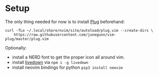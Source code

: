 # Setup

The only thing needed for now is to install [Plug](https://github.com/junegunn/vim-plug) beforehand:

```
curl -fLo ~/.local/share/nvim/site/autoload/plug.vim --create-dirs \
    https://raw.githubusercontent.com/junegunn/vim-plug/master/plug.vim
```

Optionally:

- install a NERD font to get the proper icon all around vim.
- install [livedown](https://github.com/shime/livedown) via ```npm i -g livedown```
- install neovim bindings for python ```pip3 install neovim```

